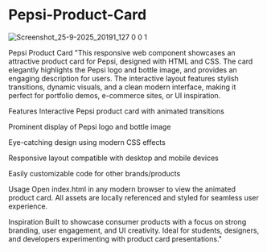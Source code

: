 # Pepsi-Product-Card
![Screenshot_25-9-2025_20191_127 0 0 1](https://github.com/user-attachments/assets/84e460b7-b3ce-41c3-8bc9-4e2acd2d3874)

Pepsi Product Card
"This responsive web component showcases an attractive product card for Pepsi, designed with HTML and CSS. The card elegantly highlights the Pepsi logo and bottle image, and provides an engaging description for users. The interactive layout features stylish transitions, dynamic visuals, and a clean modern interface, making it perfect for portfolio demos, e-commerce sites, or UI inspiration.

Features
Interactive Pepsi product card with animated transitions

Prominent display of Pepsi logo and bottle image

Eye-catching design using modern CSS effects

Responsive layout compatible with desktop and mobile devices

Easily customizable code for other brands/products

Usage
Open index.html in any modern browser to view the animated product card. All assets are locally referenced and styled for seamless user experience.

Inspiration
Built to showcase consumer products with a focus on strong branding, user engagement, and UI creativity. Ideal for students, designers, and developers experimenting with product card presentations."

